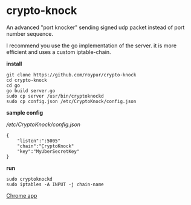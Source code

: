 # crypto-knock
An advanced "port knocker" sending signed udp packet instead of port number sequence.

I recommend you use the go implementation of the server. it is more efficient and uses a custom iptable-chain.

**install**
    
    git clone https://github.com/roypur/crypto-knock
    cd crypto-knock
    cd go
    go build server.go
    sudo cp server /usr/bin/cryptoknockd
    sudo cp config.json /etc/CryptoKnock/config.json


**sample config**

*/etc/CryptoKnock/config.json*

    {
        "listen":":5005"
        "chain":"CryptoKnock"
        "key":"MyÜberSecretKey"
    }


**run**

    sudo cryptoknockd
    sudo iptables -A INPUT -j chain-name
    
<a href='https://chrome.google.com/webstore/detail/crypto-knock/opdobdojdhfbdmhpfnhihoigbfjbfddi'>Chrome app</a>
